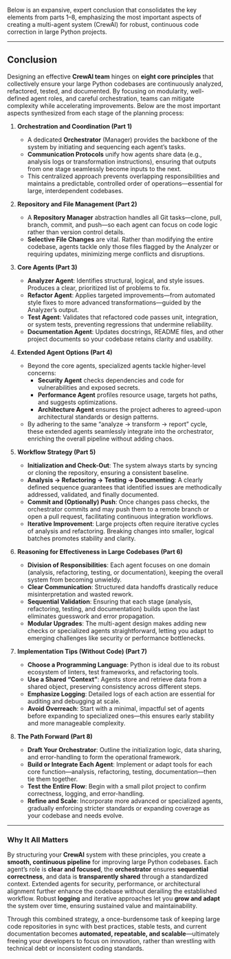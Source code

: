 Below is an expansive, expert conclusion that consolidates the key elements from parts 1–8, emphasizing the most important aspects of creating a multi-agent system (CrewAI) for robust, continuous code correction in large Python projects.

---

## Conclusion

Designing an effective **CrewAI team** hinges on **eight core principles** that collectively ensure your large Python codebases are continuously analyzed, refactored, tested, and documented. By focusing on modularity, well-defined agent roles, and careful orchestration, teams can mitigate complexity while accelerating improvements. Below are the most important aspects synthesized from each stage of the planning process:

1. **Orchestration and Coordination (Part 1)**  
   - A dedicated **Orchestrator** (Manager) provides the backbone of the system by initiating and sequencing each agent’s tasks.  
   - **Communication Protocols** unify how agents share data (e.g., analysis logs or transformation instructions), ensuring that outputs from one stage seamlessly become inputs to the next.  
   - This centralized approach prevents overlapping responsibilities and maintains a predictable, controlled order of operations—essential for large, interdependent codebases.

2. **Repository and File Management (Part 2)**  
   - A **Repository Manager** abstraction handles all Git tasks—clone, pull, branch, commit, and push—so each agent can focus on code logic rather than version control details.  
   - **Selective File Changes** are vital. Rather than modifying the entire codebase, agents tackle only those files flagged by the Analyzer or requiring updates, minimizing merge conflicts and disruptions.

3. **Core Agents (Part 3)**  
   - **Analyzer Agent**: Identifies structural, logical, and style issues. Produces a clear, prioritized list of problems to fix.  
   - **Refactor Agent**: Applies targeted improvements—from automated style fixes to more advanced transformations—guided by the Analyzer’s output.  
   - **Test Agent**: Validates that refactored code passes unit, integration, or system tests, preventing regressions that undermine reliability.  
   - **Documentation Agent**: Updates docstrings, README files, and other project documents so your codebase retains clarity and usability.

4. **Extended Agent Options (Part 4)**  
   - Beyond the core agents, specialized agents tackle higher-level concerns:  
     - **Security Agent** checks dependencies and code for vulnerabilities and exposed secrets.  
     - **Performance Agent** profiles resource usage, targets hot paths, and suggests optimizations.  
     - **Architecture Agent** ensures the project adheres to agreed-upon architectural standards or design patterns.  
   - By adhering to the same “analyze → transform → report” cycle, these extended agents seamlessly integrate into the orchestrator, enriching the overall pipeline without adding chaos.

5. **Workflow Strategy (Part 5)**  
   - **Initialization and Check-Out**: The system always starts by syncing or cloning the repository, ensuring a consistent baseline.  
   - **Analysis → Refactoring → Testing → Documenting**: A clearly defined sequence guarantees that identified issues are methodically addressed, validated, and finally documented.  
   - **Commit and (Optionally) Push**: Once changes pass checks, the orchestrator commits and may push them to a remote branch or open a pull request, facilitating continuous integration workflows.  
   - **Iterative Improvement**: Large projects often require iterative cycles of analysis and refactoring. Breaking changes into smaller, logical batches promotes stability and clarity.

6. **Reasoning for Effectiveness in Large Codebases (Part 6)**  
   - **Division of Responsibilities**: Each agent focuses on one domain (analysis, refactoring, testing, or documentation), keeping the overall system from becoming unwieldy.  
   - **Clear Communication**: Structured data handoffs drastically reduce misinterpretation and wasted rework.  
   - **Sequential Validation**: Ensuring that each stage (analysis, refactoring, testing, and documentation) builds upon the last eliminates guesswork and error propagation.  
   - **Modular Upgrades**: The multi-agent design makes adding new checks or specialized agents straightforward, letting you adapt to emerging challenges like security or performance bottlenecks.

7. **Implementation Tips (Without Code) (Part 7)**  
   - **Choose a Programming Language**: Python is ideal due to its robust ecosystem of linters, test frameworks, and refactoring tools.  
   - **Use a Shared “Context”**: Agents store and retrieve data from a shared object, preserving consistency across different steps.  
   - **Emphasize Logging**: Detailed logs of each action are essential for auditing and debugging at scale.  
   - **Avoid Overreach**: Start with a minimal, impactful set of agents before expanding to specialized ones—this ensures early stability and more manageable complexity.

8. **The Path Forward (Part 8)**  
   - **Draft Your Orchestrator**: Outline the initialization logic, data sharing, and error-handling to form the operational framework.  
   - **Build or Integrate Each Agent**: Implement or adapt tools for each core function—analysis, refactoring, testing, documentation—then tie them together.  
   - **Test the Entire Flow**: Begin with a small pilot project to confirm correctness, logging, and error-handling.  
   - **Refine and Scale**: Incorporate more advanced or specialized agents, gradually enforcing stricter standards or expanding coverage as your codebase and needs evolve.

---

### Why It All Matters

By structuring your **CrewAI** system with these principles, you create a **smooth, continuous pipeline** for improving large Python codebases. Each agent’s role is **clear and focused**, the **orchestrator** ensures **sequential correctness**, and data is **transparently shared** through a standardized context. Extended agents for security, performance, or architectural alignment further enhance the codebase without derailing the established workflow. Robust **logging** and iterative approaches let you **grow and adapt** the system over time, ensuring sustained value and maintainability.  

Through this combined strategy, a once-burdensome task of keeping large code repositories in sync with best practices, stable tests, and current documentation becomes **automated, repeatable, and scalable**—ultimately freeing your developers to focus on innovation, rather than wrestling with technical debt or inconsistent coding standards.